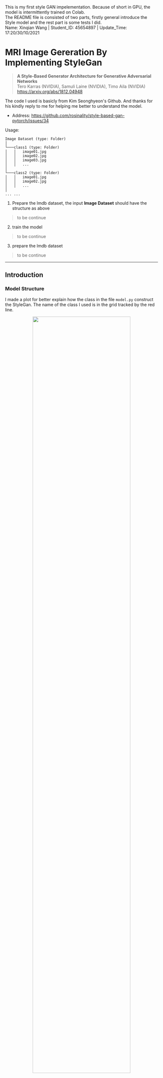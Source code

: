 This is my first style GAN impelementation. Because of short in GPU, the model is intermittently trained on Colab.  
The README file is consisted of two parts, firstly general introduce the Style model and the rest part is some tests I did.  
Name: Xinqian Wang   |   Student_ID: 45654897   |   Update_Time: 17:20/30/10/2021

# MRI Image Gereration By Implementing StyleGan
> **A Style-Based Generator Architecture for Generative Adversarial Networks**<br>
> Tero Karras (NVIDIA), Samuli Laine (NVIDIA), Timo Aila (NVIDIA)<br>
> https://arxiv.org/abs/1812.04948

The code I used is basicly from Kim Seonghyeon's Github.
And thanks for his kindly reply to me for helping me better to understand the model.
- Address: https://github.com/rosinality/style-based-gan-pytorch/issues/34

Usage:
```
Image Dataset (type: Folder)
│
└───class1 (type: Folder)
│   │   image01.jpg
│   │   image02.jpg
│   │   image03.jpg
│   │   ...
│   
└───class2 (type: Folder)
│   │   image01.jpg
│   │   image02.jpg
│   │   ...
│
... ...
```
1. Prepare the lmdb dataset, the input **Image Dataset** should have the structure as above
> to be continue
2. train the model
> to be continue
3. prepare the lmdb dataset
> to be continue
***********************************************************************************************************************
## Introduction
### Model Structure
I made a plot for better explain how the class in the file `model.py` construct the StyleGan. The name of the class I used is in the grid tracked by the red line.

<p align="center">
  <img src="https://github.com/Wangxinqian/PatternFlow/blob/566d7c282d2fc64490219a38d07c6cf7379591cf/recognition/Xinqian%20Wang_StyleGAN_s45654897/image/Model%20Structure.png" alt="" width='80%' height='80%'/>
</p>

### Reference Destruction
For people who would like to know more about the literatures which according to a specific concept in the StyleGan.
#### Max Blur pooling
1. [Making Convolutional Networks Shift-Invariant Again](https://arxiv.org/abs/1904.11486)`Max Blur pooling`
2. [Using pre-training can improve model robustness and uncertainty](https://arxiv.org/abs/1901.09960)`robustness`
3. [A rotation and a translation suffice: Fooling cnns with simple transformations](https://openreview.net/forum?id=BJfvknCqFQ)`Max-pooling failed on anti-aliasing`
4. [Why do deep convolutional networks generalize so poorly to small image transformations?](https://arxiv.org/abs/1805.12177)`Max-pooling failed on anti-aliasing`
#### Equalized Learning Rate and Pixel Norm
1. [PROGRESSIVE GROWING OF GANS FOR IMPROVED QUALITY, STABILITY, AND VARIATION](https://arxiv.org/abs/1710.10196)`Equalized Learning Rate` `Pixel Norm`
2. [Delving Deep into Rectifiers: Surpassing Human-Level Performance on ImageNet Classification](https://arxiv.org/abs/1502.01852)`Kaiming He’s normalization way`
#### Double Backpropagation
1. [A Closer Look at Double Backpropagation](https://arxiv.org/abs/1906.06637)`2019`
2. [Improving generalization performance using double Backpropagation](http://yann.lecun.com/exdb/publis/pdf/drucker-lecun-92.pdf)`1992`
#### Disentanglement
1. [On the emergence of invariance and disentangling in deep representations](https://arxiv.org/abs/1706.01350)
2. [Isolating sources of disentanglement in variational autoencoders](https://arxiv.org/abs/1802.04942)
3. [A framework for the quantitative evaluation of disentangled representations](https://openreview.net/pdf?id=By-7dz-AZ)
4. [A survey of inductive biases for factorial representation-learning](https://arxiv.org/abs/1612.05299)
5. [Learning factorial codes by predictability minimization](https://ieeexplore.ieee.org/document/6795705)
#### Gram Matrix
1. [Demystifying Neural Style Transfer](https://arxiv.org/abs/1701.01036)
2. [Image style transfer using convolutional neural networks](https://www.cv-foundation.org/openaccess/content_cvpr_2016/papers/Gatys_Image_Style_Transfer_CVPR_2016_paper.pdf)
#### Exponential Moving Average
1. [Large Scale GAN Training for High Fidelity Natural Image Synthesis](https://arxiv.org/abs/1809.11096)
2. [Which Training Methods for GANs do actually Converge?](https://arxiv.org/abs/1801.04406)
3. [PROGRESSIVE GROWING OF GANS FOR IMPROVED QUALITY, STABILITY, AND VARIATION](https://arxiv.org/abs/1710.10196)
**********************************************************************************************************************
## Model Visulization
### UMAP Visulization
We madke 10 basically same codes with the shape of [,512] and index them from 0 to 9. The only difference between these 10 codes is within the 98th value. We set the code with 0 index's valur in the 98th as the original value v. For the i-th code, the value in the 98th equals to <img src="https://latex.codecogs.com/svg.image?v&space;&plus;&space;i^{3}&space;" title="v + i^{3} " />. Then, we plot the codes which outputed by the Mapping Network using U-MAP function. The plot is as below:
<p align="center">
  <img src="https://github.com/Wangxinqian/PatternFlow/blob/86015cf5f42b1d2a07143fbdef9f2b7bdd54333a/recognition/Xinqian%20Wang_StyleGAN_s45654897/image/Umap.jpg" alt="" width='70%' height='70%'/>
</p>
For comparison, we also made three plots which attached their generated images. As below:
<p align="center">
  <img src="https://github.com/Wangxinqian/PatternFlow/blob/86015cf5f42b1d2a07143fbdef9f2b7bdd54333a/recognition/Xinqian%20Wang_StyleGAN_s45654897/image/Maniford_01257.png" alt="" width='70%' height='70%'/>
</p>
**Inference:**  We can deduce for the index set of 0, 1, 2, the generated image is more bright.
<p align="center">
  <img src="https://github.com/Wangxinqian/PatternFlow/blob/86015cf5f42b1d2a07143fbdef9f2b7bdd54333a/recognition/Xinqian%20Wang_StyleGAN_s45654897/image/Maniford_123467.png" alt="" width='70%' height='70%'/>
</p>
**Inference:**  We can deduce for the index set of 1, 2, 3, 4, 6, 7, the generated image is generally changing. It doesn't seem like we have a model collapse.
<p align="center">
  <img src="https://github.com/Wangxinqian/PatternFlow/blob/86015cf5f42b1d2a07143fbdef9f2b7bdd54333a/recognition/Xinqian%20Wang_StyleGAN_s45654897/image/Maniford_56789.png" alt="" width='70%' height='70%'/>
</p>
**Inference:**  We can deduce for the index set of 5, 6, 7, 8, 9, the generated image is very similar to each other. Additionally, it appears that the black area in the middle of the brain tends to be larger if the point is closed to the y-axis.

## How the mapping network dis-entangle the random tensor?
### Search for distribution
We first generate 4 sets of random vectors with the dimension of (2000,512) by using 3 different ways, torch.randn(Normal Distribution), torch.rand(Uniform Distribution), and torch.randint(Uniform Distribution with integers). Then, we compared the latent code z (z1,z2,z3,z4) before going into the mapping network with the intermediate latent code w (w1,w2,w3,w4) about their means and standard deviation as the table below:

```python
#The data typr transformation will not be provided in this script, just basic ideas
z1 = torch.randn(2000, 512).to(device)
z2 = torch.rand(2000, 512).to(device)
z3 = torch.randint(200,400,(2000, 512),dtype=torch.float32).to(device)
z4 = torch.randint(10000,80000,(2000, 512),dtype=torch.float32).to(device)

w1,w2,w3,w4 = mapNet(z1), mapNet(z2), mapNet(z3), mapNet(z4)
```

| W  | W-mean | W-std |
| -- | ---- | --- |
| w1 | 0.0043377355  | 0.026536208  |
| w2 | 0.0044174353  | 0.027271809  |
| w3 | 0.0045437375  | 0.02691137   |
| w4 | 0.004477056   | 0.027103048  |

| Z  | Z-mean | Z-std |
| -- | ---- | --- |
| z1 | 9.3621886e-05  | 0.99944264  |
| z2 | 0.5001404  | 0.28848535  |
| z3 | 299.55765  | 57.77888   |
| z4 | 45018.316   | 20201.037  |

**Inference:**  We learned that one of the Mapping Network's function is to transform the random vector to a particular distribution with fixed mean and standard deviation.

We also made two plots, with the number of 500 x,y sets which represents mean,std. For each set, these mean and std are calculated from a number of 2000 vectors we made. The plot on the left is for the latent code z and right is for the intermediate latent code w.

Latent code (Z)         |  Intermediate latent code (W)
:-------------------------:|:-------------------------:
![](https://github.com/Wangxinqian/PatternFlow/blob/413216e5e6a31c9ebf87b7cc1f87f8f0fe0860b8/recognition/Xinqian%20Wang_StyleGAN_s45654897/image/w_mean_std.png)  |  ![](https://github.com/Wangxinqian/PatternFlow/blob/413216e5e6a31c9ebf87b7cc1f87f8f0fe0860b8/recognition/Xinqian%20Wang_StyleGAN_s45654897/image/z_mean_std.png)

**Inference:**  We can see for the latent vector without going into the mapping network, it takes up most of the plot. However, for the intermediate latent code coming after the mapping network, it presents a linear format, when the mean higher, the std is ten to go increase too.

### Search for connection between different columns
Another way of analyze the mapping network is to map plots with two different random pick columns from the row space and compared with Z and W. Below, we generated a shape of (4000,512) random code Z and get W by let Z pass through the mapping network. We randomly compared two different column inside Z or W. The code below cler describe what we did.

```python
z = torch.randn(4000, 512).to(device)
w = mapNet(z)

a1,a2 = w[:,2],w[:,118]

fig = plt.figure()
ax = plt.subplot()
ax.scatter(a1, a2, c='red')

plt.xlabel('column #{2}')
plt.ylabel('column #{118}')
plt.show()
```

Latent code (Z)         |  Intermediate latent code (W)
:-------------------------:|:-------------------------:
![](https://github.com/Wangxinqian/PatternFlow/blob/bf454b40502fc6a32cd3923525341d15f440927c/recognition/Xinqian%20Wang_StyleGAN_s45654897/image/z_c_188.c_481.png)  |  ![](https://github.com/Wangxinqian/PatternFlow/blob/bf454b40502fc6a32cd3923525341d15f440927c/recognition/Xinqian%20Wang_StyleGAN_s45654897/image/w_c_188.c_481.png)

**Inference:**  We can see for the plot on the right, you barely can see any patterns inside the plot. However, the plot on the left you can observe some rules. This sidely proves how the mapping network's operating during the training. The future could also made by analyzing the covarience matrix by looking for the relations between different attributes.

## How is the style mixing (Section 3.1) performance?
### Two sets of images were generated from their respective latent codes (Source A and B)
Source A, is on the **Up** side. Source B, is on the **left** side.
We set the Source A as the input style for the first two different resolutions, 8×8 and 16×16, and the rest resolutions are all inputed by Source B.
The outcome is provided as a form of image, you can see below, we also printed it's mean and standard deviation in different colors for each image.
<p align="center">
  <img src="https://github.com/Wangxinqian/PatternFlow/blob/06a2beec098afadef6b3466f55d5353acdc2c2fa/recognition/Xinqian%20Wang_StyleGAN_s45654897/image/mix_SourceA_SourceB.png" alt="" width='70%' height='70%'/>
</p>

**Inference:**  The small resolution determines how the image looks like. Whereas, the higher resolution may deside some tiny thing. It may not be so obvious in the image we provide, but we also observe the consistency of the brightness is decided by higher resolution latent code (Source B).

## Stochastic variation (Section 3.2), diving into how the input noise affect the generated image
### Stochastic variation example-1
We generate three images with different noise set. We plot the image below. And we can see a very tiny slightly change when comparing the images with each other. They all got same shape and you can hardly find out differences between them.
<p align="center">
  <img src="https://github.com/Wangxinqian/PatternFlow/blob/6f06e7be4c74bf5b51bfe6ca577849c7a0a72739/recognition/Xinqian%20Wang_StyleGAN_s45654897/image/noise_variation.png" alt="" width='70%' height='70%'/>
</p>

### Stochastic variation example-2
We also generated 2 pairs of images. The first one is the comparation between zero noise and noise normally injected into all layers.
<p align="center">
  <img src="https://github.com/Wangxinqian/PatternFlow/blob/6f06e7be4c74bf5b51bfe6ca577849c7a0a72739/recognition/Xinqian%20Wang_StyleGAN_s45654897/image/noise%20and%20zero%20noise.png" alt="" width='60%' height='60%'/>
</p>

Next, we divided our model into two parts as with coarse layers and fine layers correspont to different resolution. Considering our model's highest resolution is onl 256. We define the coarse layers is refered to the layers which gets the resolution of 8 and 16. The rest all is defined as fine layers.
Below is the comparation between noise only injected into coarse layers and noise only injected into fine layers

<p align="center">
  <img src="https://github.com/Wangxinqian/PatternFlow/blob/b0ec278a16f0f16aaad55368bcb7fae39eefdd26/recognition/Xinqian%20Wang_StyleGAN_s45654897/image/noise%20coarse%20and%20fine_2.0.png" alt="" width='60%' height='60%'/>
</p>

**Inference:**  The conclusion is same as the paper mentioned. The noise tends to control the texture of the image. If noise the more likely to turn the image into a paint-like style. Additionaly, the noise is used by the generator to do some decorations for changing the images' details so that the generator can make different which has different variation. Or, we can deduce, the main shape of the image is not sensitive to the noise whereas the details of image are very sensitive to the noise.

> The previous sections as well as the accompanying video demonstrate that while changes to the style have global effects (changing pose, identity, etc.), the noise affects only inconsequential stochastic variation (differently combed hair, beard, etc.).


## The difference of Gram matrix and Channel-wise Mean in the style-mixing
### What's Gram Matrix
Gram Matrix is formed by the inner product of two matrixes. Intuitively, if the inner product is greater than 0, then these two matrixes are basically having same direction in the vetor space. If their inner product equals to 0, they are orthogonal. Otherwise, their direction is not homogeneous.

For the image case, imaging there are two images, A and B, and they have the same structure in a shape of [C,H,W]. Then, change A and B's shape into [C, H*W]. Finally, we got A's Gram Matrix by doing inner product [C, H*M] * [H*W, C]. The difference between their style is just calculate the MSE loss.

We compute the MSE loss between different Gram Matrixes. The image below is the style mixing picture which is similar as Source A(Up) and Source B(Left) talked about befroe. And we indexed these pictures for better describing the picture. For example (1,1) refers to the grey picture on the up-left.

<p align="center">
  <img src="https://github.com/Wangxinqian/PatternFlow/blob/3541b867cfacb313e9e96baa8f509230416e0568/recognition/Xinqian%20Wang_StyleGAN_s45654897/image/Gram%20Matrix%20plot_New.png" alt="" width='30%' height='30%'/>
</p>

The image on the position (2,2) are images generated from Source A inputed from the resolution of 8×8 and 16×16 and Source B inputed from the rest resolution layers. Then we start computing the MSE Distance between two images' Gram Matrixes. In the case [image (2,1)] is generated from Source A-> [image (1,2)] and Source B-> [image (2,1)].

The MSE between between [image (1,2)]'s Gram Marix and [image (2,1)]'s Gram Marix is 0.0003.
The MSE between between [image (1,2)]'s Gram Marix and [image (2,2)]'s Gram Marix is 0.0002.
The MSE between between [image (2,1)]'s Gram Marix and [image (2,2)]'s Gram Marix is 1.1183e-05.

We done its trial for a hundred times, the case where the MSE loss between [image (1,2)] and [image (2,2)] is greater than the MSE loss between [image (2,1)] and [image (2,2)] happends with a probability of 87.6%.


**Inference:**  In conlusion, we deduce a image in the generation process would tend to be similar in shape with the style from coarse spatial resolutions. However, in terms of mean and MSE distence between Gram Matrix, it tends to be closed to the style inputed from higher resolutions.
